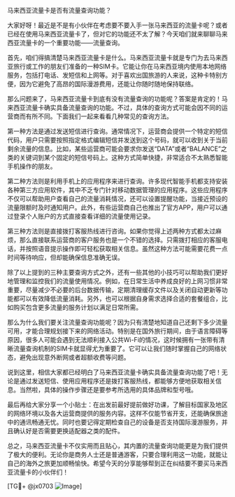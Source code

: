 马来西亚流量卡是否有流量查询功能？

大家好呀！最近是不是有小伙伴在考虑要不要入手一张马来西亚的流量卡呢？或者已经在使用马来西亚流量卡了，但对它的功能还不太了解？今天咱们就来聊聊马来西亚流量卡的一个重要功能——流量查询。

首先，咱们得搞清楚马来西亚流量卡是什么。马来西亚流量卡就是专门为去马来西亚旅行或工作的朋友们准备的一种SIM卡。它能让你在马来西亚境内使用本地网络服务，包括打电话、发短信和上网等。对于喜欢出国旅游的人来说，这种卡特别方便，因为它避免了高昂的国际漫游费用，还能让你随时随地保持联络。

那么问题来了，马来西亚流量卡到底有没有流量查询的功能呢？答案是肯定的！马来西亚流量卡确实具备流量查询的功能。不过，具体的查询方式可能会因不同的运营商而有所不同。下面我们一起来看看几种常见的查询方法。

第一种方法是通过发送短信进行查询。通常情况下，运营商会提供一个特定的短信代码，用户只需要按照指定格式编辑短信并发送到这个号码，就可以收到关于当前剩余流量的信息。比如，某些运营商可能会要求你发送“DATA”或者“BALANCE”之类的关键词到某个固定的短信号码上。这种方式简单快捷，非常适合不太熟悉智能手机操作的朋友。

第二种方法则是利用手机上的应用程序来进行查询。许多现代智能手机都支持安装各种第三方应用软件，其中不乏专门针对移动数据管理的应用程序。这些应用程序不仅可以帮助用户查看自己的流量消耗情况，还可以设置提醒功能，当接近预设的流量限额时及时通知用户。此外，有些运营商自己也推出了官方APP，用户可以通过登录个人账户的方式直接查看详细的流量使用记录。

第三种方法则是直接拨打客服热线进行咨询。如果你觉得上述两种方式都太过麻烦，那么直接联系运营商的客户服务也是一个不错的选择。只需拨打相应的客服电话，并按照语音提示操作即可轻松获取相关信息。虽然这种方法可能需要花费一点时间等待响应，但却能确保信息准确无误。

除了以上提到的三种主要查询方式之外，还有一些其他的小技巧可以帮助我们更好地管理和监控我们的流量使用情况。例如，在日常生活中养成良好的上网习惯非常重要，尽量减少不必要的后台数据传输，定期清理缓存文件以及关闭自动更新等功能都可以有效降低流量消耗。另外，也可以根据自身需求选择合适的套餐组合，比如购买包含更多流量的服务计划以满足日常所需。

那么为什么我们要关注流量查询功能呢？因为只有清楚地知道自己还剩下多少流量可用，才能合理规划接下来的网络活动。特别是在国外旅行期间，由于语言障碍等原因，很多人可能会遇到无法顺利接入公共Wi-Fi的情况，这时候拥有一张带有清晰流量查询机制的SIM卡就显得尤为重要了。它可以让我们随时掌握自己的网络状态，避免出现意外断网或者超额收费等问题。

说到这里，相信大家都已经明白了马来西亚流量卡确实具备流量查询功能了吧！无论是通过发送短信、使用应用程序还是拨打客服热线，都能够方便地获取相关信息。当然啦，具体的操作步骤还是要参考所选用的具体品牌和型号哦。

最后再给大家分享一个小贴士：在出发前最好提前做好功课，了解目标国家及地区的网络环境以及各大运营商提供的服务内容。这样不仅能节省开支，还能确保旅途中的通讯畅通无忧。同时也要记得定期检查自己的设备是否支持国际漫游服务，并且确认好是否需要更换适配器之类的配件。

总之，马来西亚流量卡不仅实用而且贴心，其内置的流量查询功能更是为我们提供了极大的便利。无论你是商务人士还是普通游客，只要合理利用这一功能，就能让自己的海外之旅更加顺畅愉快。希望今天的分享能够帮到正在纠结要不要买马来西亚流量卡的小伙伴们！

[TG💪+ @jx0703 ![Image](https://github.com/user-attachments/assets/dbca1d08-cadb-493c-b0ec-ad6f7a83f270)]